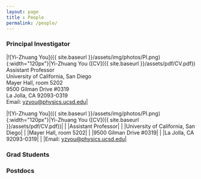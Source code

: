 ```yaml
--- 
layout: page 
title : People 
permalink: /people/
---
```


### Principal Investigator

|![Yi-Zhuang You]({{ site.baseurl }}/assets/img/photos/PI.png){:width="120px"}|Yi-Zhuang You ([CV]({{ site.baseurl }}/assets/pdf/CV.pdf))<br>Assistant Professor<br>University of California, San Diego<br>Mayer Hall, room 5202<br>9500 Gilman Drive #0319<br>La Jolla, CA 92093-0319<br>Email: yzyou@physics.ucsd.edu|

|![Yi-Zhuang You]({{ site.baseurl }}/assets/img/photos/PI.png){:width="120px"}|Yi-Zhuang You ([CV]({{ site.baseurl }}/assets/pdf/CV.pdf))\|
| |Assistant Professor\|
| |University of California, San Diego\|
| |Mayer Hall, room 5202\|
| |9500 Gilman Drive #0319\|
| |La Jolla, CA 92093-0319\|
| |Email: yzyou@physics.ucsd.edu|

### Grad Students

### Postdocs


